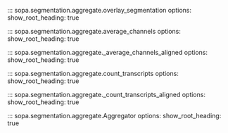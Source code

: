 ::: sopa.segmentation.aggregate.overlay_segmentation
    options:
      show_root_heading: true

::: sopa.segmentation.aggregate.average_channels
    options:
      show_root_heading: true

::: sopa.segmentation.aggregate._average_channels_aligned
    options:
      show_root_heading: true

::: sopa.segmentation.aggregate.count_transcripts
    options:
      show_root_heading: true

::: sopa.segmentation.aggregate._count_transcripts_aligned
    options:
      show_root_heading: true

::: sopa.segmentation.aggregate.Aggregator
    options:
      show_root_heading: true
